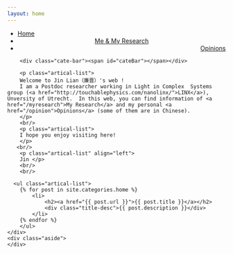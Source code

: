 ```yaml
---
layout: home
---
```


<div class="index-content home">
    <div class="section">
        <ul class="artical-cate">
            <li class="on" style="text-align:left"><a href="/"><span>Home</span></a></li>
            <li style="text-align:center"><a href="/myresearch"><span>Me & My Research</span></a></li>
            <li style="text-align:right"><a href="/opinion"><span>Opinions</span></a></li>
</ul>

        <div class="cate-bar"><span id="cateBar"></span></div>

        <p class="artical-list"> 
        Welcome to Jin Lian（廉晋）'s web ! 
        I am a Postdoc researcher working in Light in Complex  Systems group (<a href="http://touchablephysics.com/nanolinx/">LINX</a>), Unversity of Utrecht.  In this web, you can find information of <a href="/myresearch">My Research</a> and my personal <a href="/opinion">Opinions</a> (some of them are in Chinese).
        </p>
        <br/>     
        <p class="artical-list"> 
        I hope you enjoy visiting here! 
        </p>
       <br/>      
        <p class="artical-list" align="left"> 
        Jin </p>
        <br/>
        <br/>

      <ul class="artical-list">
        {% for post in site.categories.home %}
            <li>
                <h2><a href="{{ post.url }}">{{ post.title }}</a></h2>
                <div class="title-desc">{{ post.description }}</div>
            </li>
        {% endfor %}
        </ul> 
    </div>
    <div class="aside">
    </div>
</div>


